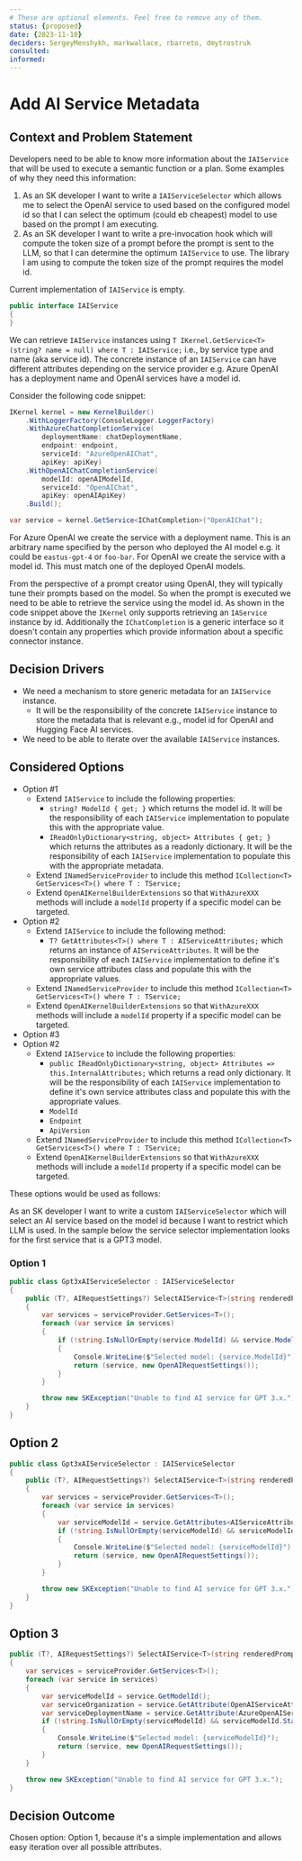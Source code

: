 ```yaml
---
# These are optional elements. Feel free to remove any of them.
status: {proposed}
date: {2023-11-10}
deciders: SergeyMenshykh, markwallace, rbarreto, dmytrostruk
consulted: 
informed: 
---
```

# Add AI Service Metadata

## Context and Problem Statement

Developers need to be able to know more information about the `IAIService` that will be used to execute a semantic function or a plan.
Some examples of why they need this information:

1. As an SK developer I want to write a `IAIServiceSelector` which allows me to select the OpenAI service to used based on the configured model id so that I can select the optimum (could eb cheapest) model to use based on the prompt I am executing.
2. As an SK developer I want to write a pre-invocation hook which will compute the token size of a prompt before the prompt is sent to the LLM, so that I can determine the optimum `IAIService` to use. The library I am using to compute the token size of the prompt requires the model id.

Current implementation of `IAIService` is empty.

```csharp
public interface IAIService
{
}
```

We can retrieve `IAIService` instances using `T IKernel.GetService<T>(string? name = null) where T : IAIService;` i.e., by service type and name (aka service id).
The concrete instance of an `IAIService` can have different attributes depending on the service provider e.g. Azure OpenAI has a deployment name and OpenAI services have a model id.

Consider the following code snippet:

```csharp
IKernel kernel = new KernelBuilder()
    .WithLoggerFactory(ConsoleLogger.LoggerFactory)
    .WithAzureChatCompletionService(
        deploymentName: chatDeploymentName,
        endpoint: endpoint,
        serviceId: "AzureOpenAIChat",
        apiKey: apiKey)
    .WithOpenAIChatCompletionService(
        modelId: openAIModelId,
        serviceId: "OpenAIChat",
        apiKey: openAIApiKey)
    .Build();

var service = kernel.GetService<IChatCompletion>("OpenAIChat");
```

For Azure OpenAI we create the service with a deployment name. This is an arbitrary name specified by the person who deployed the AI model e.g. it could be `eastus-gpt-4` or `foo-bar`.
For OpenAI we create the service with a model id. This must match one of the deployed OpenAI models.

From the perspective of a prompt creator using OpenAI, they will typically tune their prompts based on the model. So when the prompt is executed we need to be able to retrieve the service using the model id. As shown in the code snippet above the `IKernel` only supports retrieving an `IAService` instance by id. Additionally the `IChatCompletion` is a generic interface so it doesn't contain any properties which provide information about a specific connector instance.

## Decision Drivers

* We need a mechanism to store generic metadata for an `IAIService` instance.
  * It will be the responsibility of the concrete `IAIService` instance to store the metadata that is relevant e.g., model id for OpenAI and Hugging Face AI services.
* We need to be able to iterate over the available `IAIService` instances.

## Considered Options

* Option #1
  * Extend `IAIService` to include the following properties:
    * `string? ModelId { get; }` which returns the model id. It will be the responsibility of each `IAIService` implementation to populate this with the appropriate value.
    * `IReadOnlyDictionary<string, object> Attributes { get; }` which returns the attributes as a readonly dictionary. It will be the responsibility of each `IAIService` implementation to populate this with the appropriate metadata.
  * Extend `INamedServiceProvider` to include this method `ICollection<T> GetServices<T>() where T : TService;`
  * Extend `OpenAIKernelBuilderExtensions` so that `WithAzureXXX` methods will include a `modelId` property if a specific model can be targeted.
* Option #2
  * Extend `IAIService` to include the following method:
    * `T? GetAttributes<T>() where T : AIServiceAttributes;` which returns an instance of `AIServiceAttributes`. It will be the responsibility of each `IAIService` implementation to define it's own service attributes class and populate this with the appropriate values.
  * Extend `INamedServiceProvider` to include this method `ICollection<T> GetServices<T>() where T : TService;`
  * Extend `OpenAIKernelBuilderExtensions` so that `WithAzureXXX` methods will include a `modelId` property if a specific model can be targeted.
* Option #3
* Option #2
  * Extend `IAIService` to include the following properties:
    * `public IReadOnlyDictionary<string, object> Attributes => this.InternalAttributes;` which returns a read only dictionary. It will be the responsibility of each `IAIService` implementation to define it's own service attributes class and populate this with the appropriate values.
    * `ModelId`
    * `Endpoint`
    * `ApiVersion`
  * Extend `INamedServiceProvider` to include this method `ICollection<T> GetServices<T>() where T : TService;`
  * Extend `OpenAIKernelBuilderExtensions` so that `WithAzureXXX` methods will include a `modelId` property if a specific model can be targeted.

These options would be used as follows:

As an SK developer I want to write a custom `IAIServiceSelector` which will select an AI service based on the model id because I want to restrict which LLM is used.
In the sample below the service selector implementation looks for the first service that is a GPT3 model.

### Option 1

``` csharp
public class Gpt3xAIServiceSelector : IAIServiceSelector
{
    public (T?, AIRequestSettings?) SelectAIService<T>(string renderedPrompt, IAIServiceProvider serviceProvider, IReadOnlyList<AIRequestSettings>? modelSettings) where T : IAIService
    {
        var services = serviceProvider.GetServices<T>();
        foreach (var service in services)
        {
            if (!string.IsNullOrEmpty(service.ModelId) && service.ModelId.StartsWith("gpt-3", StringComparison.OrdinalIgnoreCase))
            {
                Console.WriteLine($"Selected model: {service.ModelId}");
                return (service, new OpenAIRequestSettings());
            }
        }

        throw new SKException("Unable to find AI service for GPT 3.x.");
    }
}
```

## Option 2

``` csharp
public class Gpt3xAIServiceSelector : IAIServiceSelector
{
    public (T?, AIRequestSettings?) SelectAIService<T>(string renderedPrompt, IAIServiceProvider serviceProvider, IReadOnlyList<AIRequestSettings>? modelSettings) where T : IAIService
    {
        var services = serviceProvider.GetServices<T>();
        foreach (var service in services)
        {
            var serviceModelId = service.GetAttributes<AIServiceAttributes>()?.ModelId;
            if (!string.IsNullOrEmpty(serviceModelId) && serviceModelId.StartsWith("gpt-3", StringComparison.OrdinalIgnoreCase))
            {
                Console.WriteLine($"Selected model: {serviceModelId}");
                return (service, new OpenAIRequestSettings());
            }
        }

        throw new SKException("Unable to find AI service for GPT 3.x.");
    }
}
```

## Option 3

```csharp
public (T?, AIRequestSettings?) SelectAIService<T>(string renderedPrompt, IAIServiceProvider serviceProvider, IReadOnlyList<AIRequestSettings>? modelSettings) where T : IAIService
{
    var services = serviceProvider.GetServices<T>();
    foreach (var service in services)
    {
        var serviceModelId = service.GetModelId();
        var serviceOrganization = service.GetAttribute(OpenAIServiceAttributes.OrganizationKey);
        var serviceDeploymentName = service.GetAttribute(AzureOpenAIServiceAttributes.DeploymentNameKey);
        if (!string.IsNullOrEmpty(serviceModelId) && serviceModelId.StartsWith("gpt-3", StringComparison.OrdinalIgnoreCase))
        {
            Console.WriteLine($"Selected model: {serviceModelId}");
            return (service, new OpenAIRequestSettings());
        }
    }

    throw new SKException("Unable to find AI service for GPT 3.x.");
}
```

## Decision Outcome

Chosen option: Option 1, because it's a simple implementation and allows easy iteration over all possible attributes.
